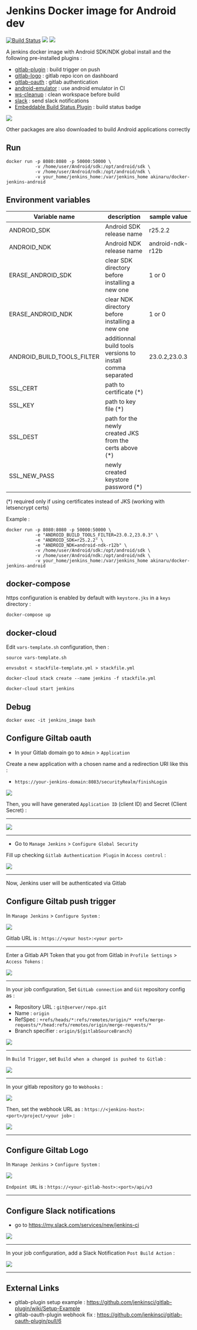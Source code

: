# Jenkins Docker image for Android dev

[![Build Status](https://travis-ci.org/bertrandmartel/docker-jenkins-android.svg?branch=master)](https://travis-ci.org/akinaru/docker-jenkins-android) [![](https://images.microbadger.com/badges/version/akinaru/docker-jenkins-android.svg)](https://microbadger.com/images/akinaru/docker-jenkins-android) [![](https://images.microbadger.com/badges/image/akinaru/docker-jenkins-android.svg)](https://microbadger.com/images/akinaru/docker-jenkins-android)

A jenkins docker image with Android SDK/NDK global install and the following pre-installed plugins :
* [gitlab-plugin](https://wiki.jenkins-ci.org/display/JENKINS/GitLab+Plugin) : build trigger on push
* [gitlab-logo](https://wiki.jenkins-ci.org/display/JENKINS/GitLab+Logo+Plugin) : gitlab repo icon on dashboard 
* [gitlab-oauth](https://wiki.jenkins-ci.org/display/JENKINS/GitLab+OAuth+Plugin) : gitlab authentication
* [android-emulator](https://wiki.jenkins-ci.org/display/JENKINS/Android+Emulator+Plugin) : use android emulator in CI
* [ws-cleanup](https://wiki.jenkins-ci.org/display/JENKINS/Workspace+Cleanup+Plugin) : clean workspace before build
* [slack](https://wiki.jenkins-ci.org/display/JENKINS/Slack+Plugin) : send slack notifications
* [Embeddable Build Status Plugin](https://wiki.jenkins-ci.org/display/JENKINS/Embeddable+Build+Status+Plugin) : build status badge

![](https://github.com/akinaru/docker-jenkins-android/raw/master/img/architecture.png)

Other packages are also downloaded to build Android applications correctly

## Run

```
docker run -p 8080:8080 -p 50000:50000 \
           -v /home/user/Android/sdk:/opt/android/sdk \
           -v /home/user/Android/ndk:/opt/android/ndk \
           -v your_home/jenkins_home:/var/jenkins_home akinaru/docker-jenkins-android
```

## Environment variables

| Variable name                    |  description       | sample value                                      |
|----------------------------------|---------------------------------|------------------------------------------------------------------------|
| ANDROID_SDK        | Android SDK release name   | r25.2.2 |
| ANDROID_NDK            | Android NDK release name  | android-ndk-r12b |
| ERASE_ANDROID_SDK      | clear SDK directory before installing a new one | 1 or 0 |
| ERASE_ANDROID_NDK      | clear NDK directory before installing a new one | 1 or 0 |
| ANDROID_BUILD_TOOLS_FILTER       | additionnal build tools versions to install comma separated  | 23.0.2,23.0.3   |
| SSL_CERT                         | path to certificate (*) |
| SSL_KEY                          | path to key file (*) |
| SSL_DEST                         | path for the newly created JKS from the certs above (*) |
| SSL_NEW_PASS                     | newly created keystore password (*) |

(*) required only if using certificates instead of JKS (working with letsencrypt certs)

Example :

```
docker run -p 8080:8080 -p 50000:50000 \
           -e "ANDROID_BUILD_TOOLS_FILTER=23.0.2,23.0.3" \
           -e "ANDROID_SDK=r25.2.2" \
           -e "ANDROID_NDK=android-ndk-r12b" \
           -v /home/user/Android/sdk:/opt/android/sdk \
           -v /home/user/Android/ndk:/opt/android/ndk \
           -v your_home/jenkins_home:/var/jenkins_home akinaru/docker-jenkins-android
```

## docker-compose

https configuration is enabled by default with `keystore.jks` in a `keys` directory :

```
docker-compose up
```

## docker-cloud

Edit `vars-template.sh` configuration, then :
```
source vars-template.sh

envsubst < stackfile-template.yml > stackfile.yml

docker-cloud stack create --name jenkins -f stackfile.yml

docker-cloud start jenkins
```

## Debug

```
docker exec -it jenkins_image bash
```

## Configure Giltab oauth

* In your Gitlab domain go to `Admin` > `Application`

Create a new application with a chosen name and a redirection URI like this : 

* `https://your-jenkins-domain:8083/securityRealm/finishLogin`

![](https://github.com/akinaru/docker-jenkins-android/raw/master/img/gitlab_app.png)

Then, you will have generated `Application ID` (client ID) and Secret (Client Secret) : 

***

![](https://github.com/akinaru/docker-jenkins-android/raw/master/img/gitlab_token.png)

***

* Go to `Manage Jenkins` > `Configure Global Security`

Fill up checking `Gitlab Authentication Plugin` in `Access control` :

![](https://github.com/akinaru/docker-jenkins-android/raw/master/img/oauth.png)

***

Now, Jenkins user will be authenticated via Gitlab

## Configure Giltab push trigger

In `Manage Jenkins` > `Configure System` :

![](https://github.com/akinaru/docker-jenkins-android/raw/master/img/gitlab-connection.png)

Gitlab URL is : `https://<your host>:<your port>`

***

Enter a Gitlab API Token that you got from Gitlab in `Profile Settings` > `Access Tokens` :

![](https://github.com/akinaru/docker-jenkins-android/raw/master/img/access-token.png)

***

In your job configuration, Set `GitLab connection` and `Git` repository config as :

* Repository URL : `git@server/repo.git`
* Name : `origin`
* RefSpec : `+refs/heads/*:refs/remotes/origin/* +refs/merge-requests/*/head:refs/remotes/origin/merge-requests/*`
* Branch specifier : `origin/${gitlabSourceBranch}`

![](https://github.com/akinaru/docker-jenkins-android/raw/master/img/git-config.png)

***

In `Build Trigger`, set `Build when a changed is pushed to Gitlab` :

![](https://github.com/akinaru/docker-jenkins-android/raw/master/img/build-trigger.png)

***

In your gitlab repository go to `Webhooks` :

![](https://github.com/akinaru/docker-jenkins-android/raw/master/img/webhook-settings.png)

Then, set the webhook URL as : `https://<jenkins-host>:<port>/project/<your job>` :

![](https://github.com/akinaru/docker-jenkins-android/raw/master/img/webhook.png)

***

## Configure Giltab Logo

In `Manage Jenkins` > `Configure System` :

![](https://github.com/akinaru/docker-jenkins-android/raw/master/img/gitlab-logo.png)

`Endpoint URL` is : `https://<your-gitlab-host>:<port>/api/v3`

***

## Configure Slack notifications

* go to https://my.slack.com/services/new/jenkins-ci

![](https://github.com/akinaru/docker-jenkins-android/raw/master/img/slack.png)

***

In your job configuration, add a Slack Notification `Post Build Action` :

![](https://github.com/akinaru/docker-jenkins-android/raw/master/img/slack-post-build.png)

***

## External Links

* gitlab-plugin setup example : https://github.com/jenkinsci/gitlab-plugin/wiki/Setup-Example
* gitlab-oauth-plugin webhook fix : https://github.com/jenkinsci/gitlab-oauth-plugin/pull/6
